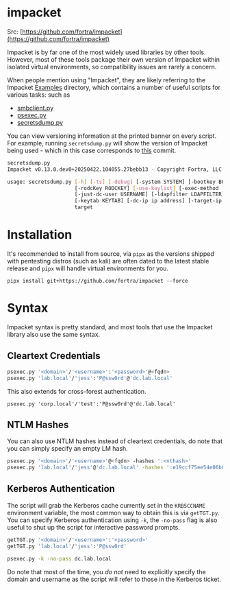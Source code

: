 # impacket

Src: [https://github.com/fortra/impacket](https://github.com/fortra/impacket)

Impacket is by far one of the most widely used libraries by other tools. However, most of these tools package their own version of Impacket within isolated virtual environments, so compatibility issues are rarely a concern.

When people mention using "Impacket", they are likely referring to the Impacket [Examples](https://github.com/fortra/impacket/tree/master/examples) directory, which contains a number of useful scripts for various tasks: such as
* [smbclient.py](https://github.com/fortra/impacket/blob/master/examples/smbclient.py)
* [psexec.py](https://github.com/fortra/impacket/blob/master/examples/psexec.py)
* [secretsdump.py](https://github.com/fortra/impacket/blob/master/examples/secretsdump.py)

You can view versioning information at the printed banner on every script. For example, running `secretsdump.py` will show the version of Impacket being used - which in this case corresponds to [this](https://github.com/fortra/impacket/commit/27bebb1347569fa810e432326266acf17560f274) commit.

```bash
secretsdump.py                                                    
Impacket v0.13.0.dev0+20250422.104055.27bebb13 - Copyright Fortra, LLC and its affiliated companies 

usage: secretsdump.py [-h] [-ts] [-debug] [-system SYSTEM] [-bootkey BOOTKEY] [-security SECURITY] [-sam SAM] [-ntds NTDS] [-resumefile RESUMEFILE] [-skip-sam] [-skip-security] [-outputfile OUTPUTFILE] [-use-vss] [-rodcNo RODCNO]
                      [-rodcKey RODCKEY] [-use-keylist] [-exec-method [{smbexec,wmiexec,mmcexec}]] [-use-remoteSSMethod] [-remoteSS-remote-volume REMOTESS_REMOTE_VOLUME] [-remoteSS-local-path REMOTESS_LOCAL_PATH]
                      [-just-dc-user USERNAME] [-ldapfilter LDAPFILTER] [-just-dc] [-just-dc-ntlm] [-skip-user SKIP_USER] [-pwd-last-set] [-user-status] [-history] [-hashes LMHASH:NTHASH] [-no-pass] [-k] [-aesKey hex key]
                      [-keytab KEYTAB] [-dc-ip ip address] [-target-ip ip address]
                      target
```

# Installation

It's recommended to install from source, via `pipx` as the versions shipped with pentesting distros (such as kali) are often dated to the latest stable release and `pipx` will handle virtual environments for you.

```
pipx install git+https://github.com/fortra/impacket --force
```

# Syntax

Impacket syntax is pretty standard, and most tools that use the Impacket library also use the same syntax.

## Cleartext Credentials

```bash
psexec.py '<domain>'/'<username>':'<password>'@<fqdn>
psexec.py 'lab.local'/'jess':'P@ssw0rd'@'dc.lab.local'
```

This also extends for cross-forest authentication.

```
psexec.py 'corp.local'/'test':'P@ssw0rd'@'dc.lab.local'
```

## NTLM Hashes

You can also use NTLM hashes instead of cleartext credentials, do note that you can simply specify an empty LM hash.

```bash
psexec.py '<domain>'/'<username>'@<fqdn> -hashes ':<nthash>'
psexec.py 'lab.local'/'jess'@'dc.lab.local' -hashes ':e19ccf75ee54e06b06a5907af13cef42'
```

## Kerberos Authentication

The script will grab the Kerberos cache currently set in the `KRB5CCNAME` environment variable, the most common way to obtain this is via `getTGT.py`. You can specify Kerberos authentication using `-k`, the `-no-pass` flag is also useful to shut up the script for interactive password prompts.

```bash
getTGT.py '<domain>'/'<username>':'<password>'
getTGT.py 'lab.local'/'jess':'P@ssw0rd'

psexec.py -k -no-pass dc.lab.local
```

Do note that most of the time, you _do not_ need to explicitly specify the domain and username as the script will refer to those in the Kerberos ticket.